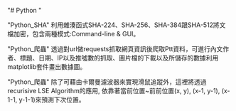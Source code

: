 "# Python "

"Python_SHA"
利用雜湊函式SHA-224、SHA-256、SHA-384跟SHA-512將文檔加密，包含兩種模式:Command-line & GUI。

"Python_爬蟲"
透過對url做requests抓取網頁資訊後爬取Ptt資料，可進行內文作者、標題、日期、IP以及推噓數的抓取、圖片檔的下載以及所儲存的數據利用matplotlib套件畫出數據圖。

"Python_爬蟲"
除了可藉由卡爾曼濾波器來實現滑鼠追蹤外，這裡將透過 recurisive LSE Algorithm的應用, 依靠著當前位置~前前位置(x, y), (x-1, y-1), (x-1-1, y-1-1)來預測下次位置。
